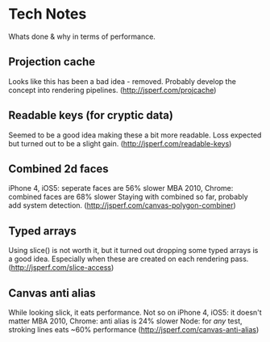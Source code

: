 # Tech Notes

Whats done & why in terms of performance.


## Projection cache

Looks like this has been a bad idea - removed.
Probably develop the concept into rendering pipelines.
(http://jsperf.com/projcache)


## Readable keys (for cryptic data)

Seemed to be a good idea making these a bit more readable.
Loss expected but turned out to be a slight gain.
(http://jsperf.com/readable-keys)


## Combined 2d faces

iPhone 4, iOS5: seperate faces are 56% slower
MBA 2010, Chrome: combined faces are 68% slower
Staying with combined so far, probably add system detection.
(http://jsperf.com/canvas-polygon-combiner)


## Typed arrays

Using slice() is not worth it, but it turned out dropping some typed arrays is a good idea.
Especially when these are created on each rendering pass.
(http://jsperf.com/slice-access)


## Canvas anti alias

While looking slick, it eats performance.
Not so on iPhone 4, iOS5: it doesn't matter
MBA 2010, Chrome: anti alias is 24% slower
Node: for *any* test, stroking lines eats ~60% performance
(http://jsperf.com/canvas-anti-alias)
